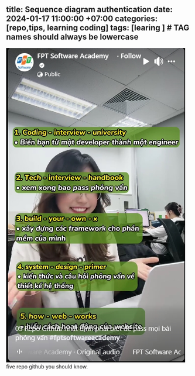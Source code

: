 title: Sequence diagram authentication
date: 2024-01-17 11:00:00 +07:00
categories: [repo,tips, learning coding]
tags: [learing ]     # TAG names should always be lowercase
---

![hinh-anh](/assets/img/Screenshot_95.jpg)
five repo github you should know.
